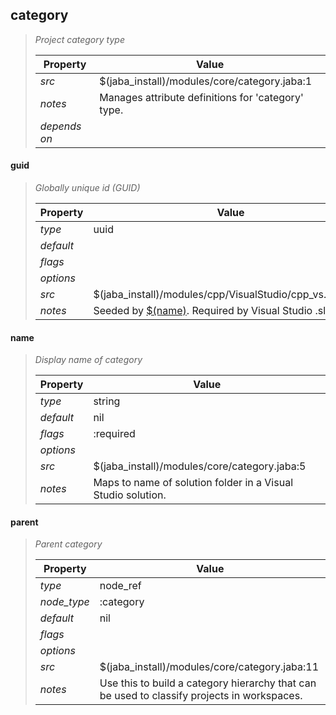 ## category
> 
> _Project category type_
> 
> | Property | Value  |
> |-|-|
> | _src_ | $(jaba_install)/modules/core/category.jaba:1 |
> | _notes_ | Manages attribute definitions for 'category' type.  |
> | _depends on_ |  |
> 

<a id="guid"></a>
#### guid
> _Globally unique id (GUID)_
> 
> | Property | Value  |
> |-|-|
> | _type_ | uuid |
> | _default_ |  |
> | _flags_ |  |
> | _options_ |  |
> | _src_ | $(jaba_install)/modules/cpp/VisualStudio/cpp_vs.jaba:101 |
> | _notes_ | Seeded by [$(name)](#name). Required by Visual Studio .sln files.  |
>
<a id="name"></a>
#### name
> _Display name of category_
> 
> | Property | Value  |
> |-|-|
> | _type_ | string |
> | _default_ | nil |
> | _flags_ | :required |
> | _options_ |  |
> | _src_ | $(jaba_install)/modules/core/category.jaba:5 |
> | _notes_ | Maps to name of solution folder in a Visual Studio solution.  |
>
<a id="parent"></a>
#### parent
> _Parent category_
> 
> | Property | Value  |
> |-|-|
> | _type_ | node_ref |
> | _node_type_ | :category |
> | _default_ | nil |
> | _flags_ |  |
> | _options_ |  |
> | _src_ | $(jaba_install)/modules/core/category.jaba:11 |
> | _notes_ | Use this to build a category hierarchy that can be used to classify projects in workspaces.  |
>
